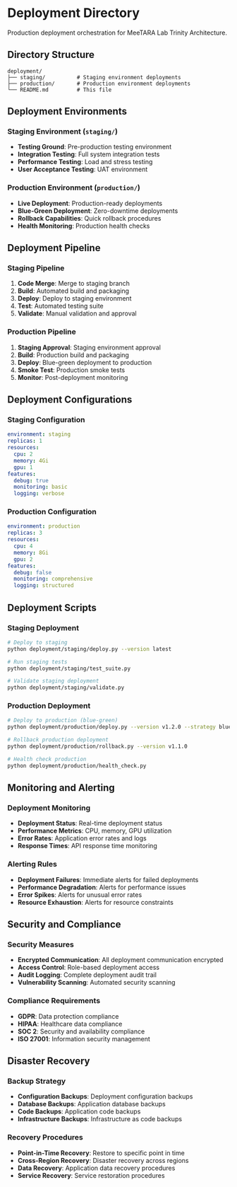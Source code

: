 # Deployment Directory

Production deployment orchestration for MeeTARA Lab Trinity Architecture.

## Directory Structure

```
deployment/
├── staging/          # Staging environment deployments
├── production/       # Production environment deployments
└── README.md         # This file
```

## Deployment Environments

### Staging Environment (`staging/`)
- **Testing Ground**: Pre-production testing environment
- **Integration Testing**: Full system integration tests
- **Performance Testing**: Load and stress testing
- **User Acceptance Testing**: UAT environment

### Production Environment (`production/`)
- **Live Deployment**: Production-ready deployments
- **Blue-Green Deployment**: Zero-downtime deployments
- **Rollback Capabilities**: Quick rollback procedures
- **Health Monitoring**: Production health checks

## Deployment Pipeline

### Staging Pipeline
1. **Code Merge**: Merge to staging branch
2. **Build**: Automated build and packaging
3. **Deploy**: Deploy to staging environment
4. **Test**: Automated testing suite
5. **Validate**: Manual validation and approval

### Production Pipeline
1. **Staging Approval**: Staging environment approval
2. **Build**: Production build and packaging
3. **Deploy**: Blue-green deployment to production
4. **Smoke Test**: Production smoke tests
5. **Monitor**: Post-deployment monitoring

## Deployment Configurations

### Staging Configuration
```yaml
environment: staging
replicas: 1
resources:
  cpu: 2
  memory: 4Gi
  gpu: 1
features:
  debug: true
  monitoring: basic
  logging: verbose
```

### Production Configuration
```yaml
environment: production
replicas: 3
resources:
  cpu: 4
  memory: 8Gi
  gpu: 2
features:
  debug: false
  monitoring: comprehensive
  logging: structured
```

## Deployment Scripts

### Staging Deployment
```bash
# Deploy to staging
python deployment/staging/deploy.py --version latest

# Run staging tests
python deployment/staging/test_suite.py

# Validate staging deployment
python deployment/staging/validate.py
```

### Production Deployment
```bash
# Deploy to production (blue-green)
python deployment/production/deploy.py --version v1.2.0 --strategy blue-green

# Rollback production deployment
python deployment/production/rollback.py --version v1.1.0

# Health check production
python deployment/production/health_check.py
```

## Monitoring and Alerting

### Deployment Monitoring
- **Deployment Status**: Real-time deployment status
- **Performance Metrics**: CPU, memory, GPU utilization
- **Error Rates**: Application error rates and logs
- **Response Times**: API response time monitoring

### Alerting Rules
- **Deployment Failures**: Immediate alerts for failed deployments
- **Performance Degradation**: Alerts for performance issues
- **Error Spikes**: Alerts for unusual error rates
- **Resource Exhaustion**: Alerts for resource constraints

## Security and Compliance

### Security Measures
- **Encrypted Communication**: All deployment communication encrypted
- **Access Control**: Role-based deployment access
- **Audit Logging**: Complete deployment audit trail
- **Vulnerability Scanning**: Automated security scanning

### Compliance Requirements
- **GDPR**: Data protection compliance
- **HIPAA**: Healthcare data compliance
- **SOC 2**: Security and availability compliance
- **ISO 27001**: Information security management

## Disaster Recovery

### Backup Strategy
- **Configuration Backups**: Deployment configuration backups
- **Database Backups**: Application database backups
- **Code Backups**: Application code backups
- **Infrastructure Backups**: Infrastructure as code backups

### Recovery Procedures
- **Point-in-Time Recovery**: Restore to specific point in time
- **Cross-Region Recovery**: Disaster recovery across regions
- **Data Recovery**: Application data recovery procedures
- **Service Recovery**: Service restoration procedures 